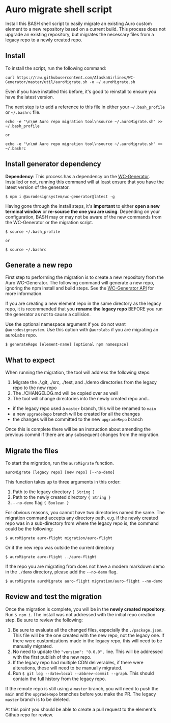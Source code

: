 # Auro migrate shell script

Install this BASH shell script to easily migrate an existing Auro custom element to a new repository based on a current build. This process does not upgrade an existing repository, but migrates the necessary files from a legacy repo to a newly created repo.

## Install

To install the script, run the following command:

```
curl https://raw.githubusercontent.com/AlaskaAirlines/WC-Generator/master/util/auroMigrate.sh -o ~/.auroMigrate.sh
```

Even if you have installed this before, it's good to reinstall to ensure you have the latest version.

The next step is to add a reference to this file in either your `~/.bash_profile` or `~/.bashrc` file.

```
echo -e "\n\n# Auro repo migration tool\nsource ~/.auroMigrate.sh" >> ~/.bash_profile

or

echo -e "\n\n# Auro repo migration tool\nsource ~/.auroMigrate.sh" >> ~/.bashrc
```

## Install generator dependency

**Dependency**: This process has a dependency on the [WC-Generator](http://auro.alaskaair.com/generator). Installed or not, running this command will at least ensure that you have the latest version of the generator.

```
$ npm i @aurodesignsystem/wc-generator@latest -g
```

Having gone through the install steps, it's **important** to either **open a new terminal window** or **re-source the one you are using**. Depending on your configuration, BASH may or may not be aware of the new commands from the WC-Generator or the migration script.

```
$ source ~/.bash_profile

or

$ source ~/.bashrc
```

## Generate a new repo

First step to performing the migration is to create a new repository from the Auro WC-Generator. The following command will generate a new repo, ignoring the npm install and build steps. See the [WC-Generator API](/getting-started/developers/generator/generator/api) for more information.

If you are creating a new element repo in the same directory as the legacy repo, it is recommended that you **rename the legacy repo** BEFORE you run the generator as not to cause a collision.

Use the optional namespace argument if you do not want `@aurodesignsystem`. Use this option with `@aurolabs` if you are migrating an auroLabs repo.

```
$ generateRepo [element-name] [optional npm namespace]
```

## What to expect

When running the migration, the tool will address the following steps:

1. Migrate the ./.git, ./src, ./test, and ./demo directories from the legacy repo to the new repo
1. The ./CHANGELOG.md will be copied over as well
1. The tool will change directories into the newly created repo and...
  * if the legacy repo used a `master` branch, this will be renamed to `main`
  * a new `upgradeRepo` branch will be created for all the changes
  * the changes will be committed to the new `upgradeRepo` branch

Once this is complete there will be an instruction about amending the previous commit if there are any subsequent changes from the migration.

## Migrate the files

To start the migration, run the `auroMigrate` function.

```
auroMigrate [legacy repo] [new repo] [--no-demo]
```

This function takes up to three arguments in this order:

1. Path to the legacy directory `{ String }`
1. Path to the newly created directory `{ String }`
1. `--no-demo` flag `{ Boolean }`

For obvious reasons, you cannot have two directories named the same. The migration command accepts any directory path, e.g. if the newly created repo was in a sub-directory from where the legacy repo is, the command could be the following:

```
$ auroMigrate auro-flight migration/auro-flight
```

Or if the new repo was outside the current directory

```
$ auroMigrate auro-flight ../auro-flight
```

If the repo you are migrating from does not have a modern markdown demo in the `./demo` directory, please add the `--no-demo` flag.

```
$ auroMigrate auroMigrate auro-flight migration/auro-flight --no-demo
```

## Review and test the migration

Once the migration is complete, you will be in the **newly created repository**. Run `$ npm i`. The install was not addressed with the initial repo creation step. Be sure to review the following:

1. Be sure to evaluate all the changed files, especially the `./package.json`. This file will be the one created with the new repo, not the legacy one. If there were customizations made in the legacy repo, this will need to be manually migrated.
1. No need to update the `"version": "0.0.0",` line. This will be addressed with the first publish of the new repo.
1. If the legacy repo had multiple CDN deliverables, if there were alterations, these will need to be manually migrated.
1. Run `$ git log --date=local --abbrev-commit --graph`. This should contain the full history from the legacy repo.

If the remote repo is still using a `master` branch, you will need to push the `main` and the `upgradeRepo` branches before you make the PR. The legacy `master` branch is to be deleted.

At this point you should be able to create a pull request to the element's Github repo for review.
